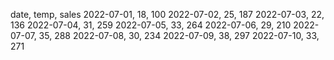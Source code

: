 date, temp, sales
2022-07-01,	18,	100
2022-07-02,	25,	187
2022-07-03,	22,	136
2022-07-04,	31,	259
2022-07-05,	33,	264
2022-07-06,	29,	210
2022-07-07,	35,	288
2022-07-08,	30,	234
2022-07-09,	38,	297
2022-07-10,	33,	271

